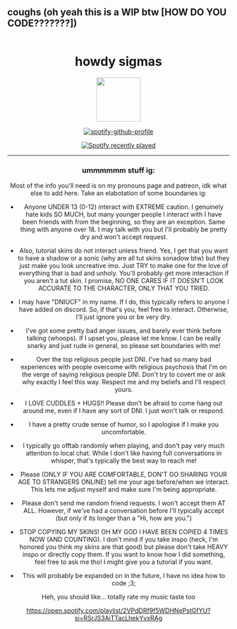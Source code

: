 ## coughs (oh yeah this is a WIP btw [HOW DO YOU CODE???????])
<div id="header" align="center">
  <div id="badges">
  <img src="https://komarev.com/ghpvc/?username=piggeonna&style=plastic-square&color=c92644" alt=""/>
    <h1>
    howdy sigmas
  </div>
  <div align="center">
  <img src="https://en.picmix.com/pic/download?picId=11986830&key=b1713" width="100" height="100"/>
</div>

[![spotify-github-profile](https://spotify-github-profile.kittinanx.com/api/view?uid=s12uenf3xuez4eu5dy28pfg15&cover_image=true&theme=novatorem&show_offline=true&background_color=121212&interchange=false&bar_color=53b14f&bar_color_cover=true)](https://spotify-github-profile.kittinanx.com/api/view?uid=s12uenf3xuez4eu5dy28pfg15&redirect=true)
      
[![Spotify recently played](https://spotify-recently-played-readme.vercel.app/api?user=s12uenf3xuez4eu5dy28pfg15&count=3)](https://open.spotify.com/user/s12uenf3xuez4eu5dy28pfg15)

---

### ummmmmm stuff ig:
Most of the info you'll need is on my pronouns page and patreon, idk what else to add here. Take an elabotation of some boundaries ig:
-  Anyone UNDER 13 (0-12) interact with EXTREME caution. I genuinely hate kids SO MUCH, but many younger people I interact with I have been friends with from the beginning, so they are an exception. Same thing with anyone over 18. I may talk with you but I'll probably be pretty dry and won't accept request.

-  Also, tutorial skins do not interact unless friend. Yes, I get that you want to have a shadow or a sonic (why are all tut skins sonadow btw) but they just make you look uncreative imo. Just TRY to make one for the love of everything that is bad and unholy. You'll probably get more interaction if you aren't a tut skin. I promise, NO ONE CARES IF IT DOESN'T LOOK ACCURATE TO THE CHARACTER, ONLY THAT YOU TRIED. 

-  I may have "DNIUCF" in my name. If I do, this typically refers to anyone I have added on discord. So, if that's you, feel free to interact. Otherwise, I'll just ignore you or be very dry.

-  I've got some pretty bad anger issues, and barely ever think before talking (whoops). If I upset you, please let me know. I can be really snarky and just rude in general, so please set boundaries with me!

-  Over the top religious people just DNI. I've had so many bad experiences with people overcome with religious psychosis that I'm on the verge of saying religious people DNI. Don't try to covert me or ask why exactly I feel this way. Respect me and my beliefs and I'll respect yours.

-  I LOVE CUDDLES + HUGS!! Please don't be afraid to come hang out around me, even if I have any sort of DNI. I just won't talk or respond.
 
-  I have a pretty crude sense of humor, so I apologise if I make you uncomfortable.

-  I typically go offtab randomly when playing, and don't pay very much attention to local chat. While I don't like having full conversations in whisper, that's typically the best way to reach me!

-  Please (ONLY IF YOU ARE COMFORTABLE, DON'T GO SHARING YOUR AGE TO STRANGERS ONLINE) tell me your age before/when we interact. This lets me adjust myself and make sure I'm being appropriate.

-  Please don't send me random friend requests. I won't accept them AT ALL. However, if we've had a conversation before I'll typically accept (but only if its longer than a "Hi, how are you.")

-  STOP COPYING MY SKINS! OH MY GOD I HAVE BEEN COPIED 4 TIMES NOW (AND COUNTING). I don't mind if you take inspo (heck, I'm honored you think my skins are that good) but please don't take HEAVY inspo or directly copy them. If you want to know how I did something, feel free to ask me tho! I might give you a tutorial if you want.

-  This will probably be expanded on in the future, I have no idea how to code ;3;

Heh, you should like... totally rate my music taste too

https://open.spotify.com/playlist/2VPdDRf9f5WDHNePstGfYU?si=RSrJS3AiTTacLhekYvxRAg
  
  

<!--
**Piggeonna/piggeonna** is a ✨ _special_ ✨ repository because its `README.md` (this file) appears on your GitHub profile.

Here are some ideas to get you started:

- 🔭 I’m currently working on ...
- 🌱 I’m currently learning ...
- 👯 I’m looking to collaborate on ...
- 🤔 I’m looking for help with ...
- 💬 Ask me about ...
- 📫 How to reach me: ...
- 😄 Pronouns: ...
- ⚡ Fun fact: ...
-->
